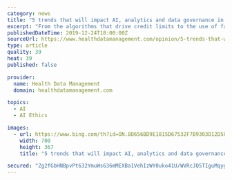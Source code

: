 ```yaml
---
category: news
title: "5 trends that will impact AI, analytics and data governance in 2020"
excerpt: "From the algorithms that drive credit limits to the use of facial recognition software, AI-driven technologies are under scrutiny from consumers and governments alike. As a result, many organizations are expected to add Digital Ethics Officers in the coming year. These officers will be responsible for implementing ethical frameworks to make ..."
publishedDateTime: 2019-12-24T18:00:00Z
sourceUrl: https://www.healthdatamanagement.com/opinion/5-trends-that-will-impact-ai-analytics-and-data-governance-in-2020
type: article
quality: 39
heat: 39
published: false

provider:
  name: Health Data Management
  domain: healthdatamanagement.com

topics:
  - AI
  - AI Ethics

images:
  - url: https://www.bing.com/th?id=ON.8D656BD9E1815D67532F7B9303D12D58
    width: 700
    height: 367
    title: "5 trends that will impact AI, analytics and data governance in 2020"

secured: "Zg2fGbHNBpvPt632YmuWs636mMEXBa1VehIzWY0uko41U/WVRcJQ5TIguMqygA0MRHjFYGR/UpbTfcfkvog7sT/aKmDAxp1CE32r14RNLOGAEXO4UlYW2Ca4Q6DI0M7W38C4TwtT2Nfq3t5MYR4g0LnYxzvNqJy8Iw+6D5EJSKywuM+c7dv9SZMLGv96D1pyBBDjEFZW3da64ZPnf3lIt6+oWx0cLiopbhkH6Oi1QvLgSL18SLKrCkbF4Z+MrWZtsoWtli7eaySUTFHl9D6uYw==;DKX5EChdz2Upb+VnmsVCFw=="
---
```


